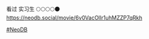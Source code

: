 <p>看过 实习生  🌕🌕🌕🌕🌑  <br /><a href="https://neodb.social/movie/6v0VacOlIr1uhMZZP7qRkh" target="_blank" rel="nofollow noopener" translate="no"><span class="invisible">https://</span><span class="ellipsis">neodb.social/movie/6v0VacOlIr1</span><span class="invisible">uhMZZP7qRkh</span></a></p><p><a href="https://e5n.cc/tags/NeoDB" class="mention hashtag" rel="tag">#<span>NeoDB</span></a></p>